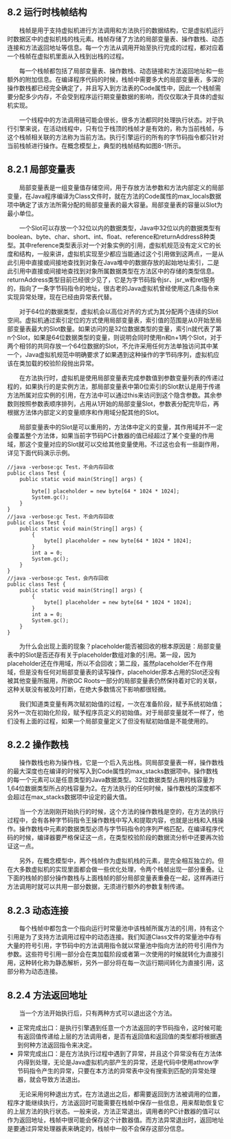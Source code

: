 ## 8.2 运行时栈帧结构

　　栈帧是用于支持虚拟机进行方法调用和方法执行的数据结构，它是虚拟机运行时数据区中的虚拟机栈的栈元素。栈帧存储了方法的局部变量表、操作数栈、动态连接和方法返回地址等信息。每一个方法从调用开始至执行完成的过程，都对应着一个栈帧在虚拟机里面从入栈到出栈的过程。

　　每一个栈帧都包括了局部变量表、操作数栈、动态链接和方法返回地址和一些额外的附加信息。在编译程序代码的时候，栈帧中需要多大的局部变量表，多深的操作数栈都已经完全确定了，并且写入到方法表的Code属性中，因此一个栈帧需要分配多少内存，不会受到程序运行期变量数据的影响，而仅仅取决于具体的虚拟机实现。

　　一个线程中的方法调用链可能会很长，很多方法都同时处理执行状态。对于执行引擎来说，在活动线程中，只有位于栈顶的栈帧才是有效的，称为当前栈帧，与这个栈帧相关联的方法称为当前方法。执行引擎运行的所有的字节码指令都只针对当前栈帧进行操作。在概念模型上，典型的栈帧结构如图8-1所示。

## 8.2.1 局部变量表

　　局部变量表是一组变量值存储空间，用于存放方法参数和方法内部定义的局部变量，在Java程序编译为Class文件时，就在方法的Code属性的max\_locals数据项中确定了该方法所需分配的局部变量表的最大容量。局部变量表的容量以Slot为最小单位。

　　一个Slot可以存放一个32位以内的数据类型，Java中32位以内的数据类型有boolean、byte、char、short、int、float、reference和returnAddress8种类型。其中reference类型表示对一个对象实例的引用，虚拟机规范没有定义它的长度和结构，一般来讲，虚拟机实现至少都应当能通过这个引用做到这两点，一是从此引用中直接或间接地查找到对象在Java堆中的数据存放的起始地址索引，二是此引用中直接或间接地查找到对象所属数据类型在方法区中的存储的类型信息。returnAddress类型目前已经很少见了，它是为字节码指令jsr、jsr\_w和ret服务的，指向了一条字节码指令的地址，很古老的Java虚拟机曾经使用这几条指令来实现异常处理，现在已经由异常表代替。

　　对于64位的数据类型，虚拟机会以高位对齐的方式为其分配两个连续的Slot空间。虚拟机通过索引定位的方式使用局部变量表，索引值的范围是从0开始至局部变量表最大的Slot数量。如果访问的是32位数据类型的变量，索引n就代表了第n个Slot，如果是64位数据类型的变量，则说明会同时使用n和n+1两个Slot，对于两个相邻的共同存放一个64位数据的Slot，不允许采用任何方法单独访问其中某一个，Java虚拟机规范中明确要求了如果遇到这种操作的字节码序列，虚拟机应该在类加载的校验阶段抛出异常。

　　在方法执行时，虚拟机是使用局部变量表完成参数值到参数变量列表的传递过程的，如果执行的是实例方法，那局部变量表中第0位索引的Slot默认是用于传递方法所属对应实例的引用，在方法中可以通过this来访问到这个隐含参数。其余参数则按照参数表顺序排列，占用从1开始的局部变量Slot，参数表分配完毕后，再根据方法体内部定义的变量顺序和作用域分配其他的Slot。

　　局部变量表中的Slot是可以重用的，方法体中定义的变量，其作用域并不一定会覆盖整个方法体，如果当前字节码PC计数器的值已经超过了某个变量的作用域，那这个变量对应的Slot就可以交给其他变量使用。不过这也会有一些副作用，详见下面代码演示示例。

	//java -verbose:gc Test，不会内存回收
	public class Test {
		public static void main(String[] args) {
	
			byte[] placeholder = new byte[64 * 1024 * 1024];
			System.gc();
		}
	}
	//java -verbose:gc Test，不会内存回收
	public class Test {
		public static void main(String[] args) {
			{
				byte[] placeholder = new byte[64 * 1024 * 1024];
			}
			int a = 0;
			System.gc();
		}
	}
	//java -verbose:gc Test，会内存回收
	public class Test {
		public static void main(String[] args) {
			{
				byte[] placeholder = new byte[64 * 1024 * 1024];
			}
			int a = 0;
			System.gc();
		}
	}

　　为什么会出现上面的现象？placeholder能否被回收的根本原因是：局部变量表中的Slot是否还存有关于placeholder数组对象的引用。第一段，因为placeholder还在作用域，所以不会回收；第二段，虽然placeholder不在作用域，但是没有任何对局部变量表的读写操作，placeholder原本占用的Slot还没有被其他变量所服用，所欲GC Roots一部分的局部变量表仍然保持着对它的关联，这种关联没有被及时打断，在绝大多数情况下影响都很轻微。

　　我们知道类变量有两次赋初始值的过程，一次在准备阶段，赋予系统初始值；另外一次在初始化阶段，赋予程序员定义的初始值。对于局部变量就不一样了，他们没有上面的过程，如果一个局部变量定义了但没有赋初始值是不能使用的。


## 8.2.2 操作数栈

　　操作数栈也称为操作栈，它是一个后入先出栈。同局部变量表一样，操作数栈的最大深度也在编译的时候写入到Code属性的max\_stacks数据项中。操作数栈的每一个元素可以是任意类型的Java数据类型。32位数据类型占用的栈容量为1,64位数据类型所占的栈容量为2。在方法执行的任何时候，操作数栈的深度都不会超过在max\_stacks数据项中设定的最大值。

　　当一个方法刚刚开始执行的时候，这个方法的操作数栈是空的，在方法的执行过程中，会有各种字节码指令王操作数栈中写入和提取内容，也就是出栈和入栈操作。操作数栈中元素的数据类型必须与字节码指令的序列严格匹配，在编译程序代码的时候，编译器要严格保证这一点，在类型校验阶段的数据流分析中还要再次验证这一点。

　　另外，在概念模型中，两个栈帧作为虚拟机栈的元素，是完全相互独立的。但在大多数虚拟机的实现里面都会做一些优化处理，令两个栈帧出现一部分重叠。让下面的栈帧的部分操作数栈与上面栈帧的部分局部变量表重叠在一起，这样再进行方法调用时就可以共用一部分数据，无须进行额外的参数复制传递。

## 8.2.3 动态连接

　　每个栈帧中都包含一个指向运行时常量池中该栈帧所属方法的引用，持有这个引用是为了支持方法调用过程中的动态连接。我们知道Class文件的常量池中存有大量的符号引用，字节码中的方法调用指令就以常量池中指向方法的符号引用作为参数。这些符号引用一部分会在类加载阶段或者第一次使用的时候就转化为直接引用，这种转化称为静态解析，另外一部分将在每一次运行期间转化为直接引用，这部分称为动态连接。

## 8.2.4 方法返回地址

　　当一个方法开始执行后，只有两种方式可以退出这个方法。
+ 正常完成出口：是执行引擎遇到任意一个方法返回的字节码指令，这时候可能有返回值传递给上层的方法调用者，是否有返回值和返回值的类型都将根据遇到何种方法返回指令来决定。
+ 异常完成出口：是在方法执行过程中遇到了异常，并且这个异常没有在方法体内得到处理，无论是Java虚拟机内部产生的异常，还是代码中使用athrow字节码指令产生的异常，只要在本方法的异常表中没有搜索到匹配的异常处理器，就会导致方法退出。

　　无论采用何种退出方式，在方法退出之后，都需要返回到方法被调用的位置，程序才能继续执行，方法返回时可能需要在栈帧中保存一些信息，用来帮助恢复它的上层方法的执行状态。一般来说，方法正常退出，调用者的PC计数器的值可以作为返回地址，栈帧中很可能会保存这个计数器值。而方法异常退出时，返回地址是要通过异常处理器表来确定的，栈帧中一般不会保存这部分信息。









